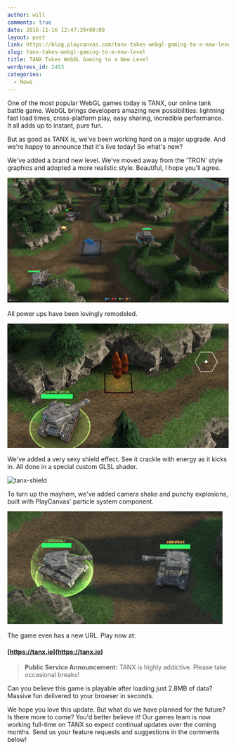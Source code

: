 ```yaml
---
author: will
comments: true
date: 2016-11-16 12:47:39+00:00
layout: post
link: https://blog.playcanvas.com/tanx-takes-webgl-gaming-to-a-new-level/
slug: tanx-takes-webgl-gaming-to-a-new-level
title: TANX Takes WebGL Gaming to a New Level
wordpress_id: 2453
categories:
  - News
---
```


One of the most popular WebGL games today is TANX, our online tank battle game. WebGL brings developers amazing new possibilities: lightning fast load times, cross-platform play, easy sharing, incredible performance. It all adds up to instant, pure fun.

But as good as TANX is, we've been working hard on a major upgrade. And we're happy to announce that it's live today! So what's new?

We've added a brand new level. We've moved away from the 'TRON' style graphics and adopted a more realistic style. Beautiful, I hope you'll agree.

[![tanx-new](/assets/media/tanx-new-1024x575.jpg)](/assets/media/tanx-new.jpg)

All power ups have been lovingly remodeled.

![tanx-powerups](/assets/media/tanx-powerups.jpg)

We've added a very sexy shield effect. See it crackle with energy as it kicks in. All done in a special custom GLSL shader.

![tanx-shield](/assets/media/tanx-shield.gif)

To turn up the mayhem, we've added camera shake and punchy explosions, built with PlayCanvas' particle system component.

![tanx-boom](/assets/media/tanx-boom.gif)

The game even has a new URL. Play now at:

#### [https://tanx.io](https://tanx.io)

> **Public Service Announcement:** TANX is highly addictive. Please take occasional breaks!

Can you believe this game is playable after loading just 2.8MB of data? Massive fun delivered to your browser in seconds.

We hope you love this update. But what do we have planned for the future? Is there more to come? You'd better believe it! Our games team is now working full-time on TANX so expect continual updates over the coming months. Send us your feature requests and suggestions in the comments below!
